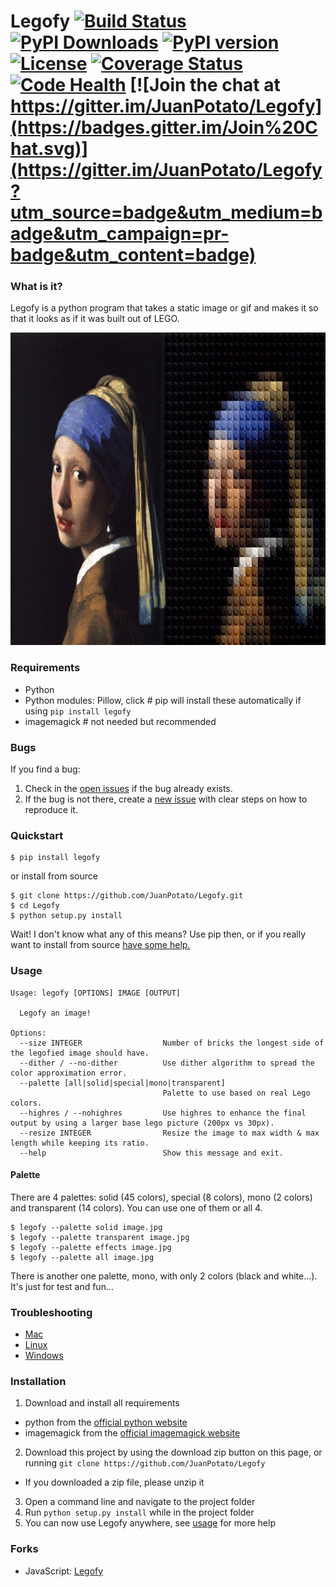 # Legofy [![Build Status](https://travis-ci.org/JuanPotato/Legofy.svg?branch=master)](https://travis-ci.org/JuanPotato/Legofy) [![PyPI Downloads](https://img.shields.io/pypi/dm/legofy.svg)](https://pypi.python.org/pypi/legofy) [![PyPI version](https://img.shields.io/pypi/v/legofy.svg)](https://pypi.python.org/pypi/legofy) [![License](https://img.shields.io/pypi/l/legofy.svg)](https://pypi.python.org/pypi/legofy) [![Coverage Status](https://coveralls.io/repos/JuanPotato/Legofy/badge.svg?branch=master&service=github)](https://coveralls.io/github/JuanPotato/Legofy?branch=master) [![Code Health](https://landscape.io/github/JuanPotato/Legofy/master/landscape.svg?style=flat)](https://landscape.io/github/JuanPotato/Legofy/master) [![Join the chat at https://gitter.im/JuanPotato/Legofy](https://badges.gitter.im/Join%20Chat.svg)](https://gitter.im/JuanPotato/Legofy?utm_source=badge&utm_medium=badge&utm_campaign=pr-badge&utm_content=badge)


### What is it?
Legofy is a python program that takes a static image or gif and makes it so that it looks as if it was built out of LEGO.

<img alt="Legofy example" title="Legofy example" height="500" src="legofy/assets/example.jpg">


### Requirements
* Python
* Python modules: Pillow, click # pip will install these automatically if using `pip install legofy`
* imagemagick # not needed but recommended

### Bugs
If you find a bug:
  1. Check in the [open issues](https://github.com/JuanPotato/Legofy/issues) if the bug already exists.
  2. If the bug is not there, create a [new issue](https://github.com/JuanPotato/Legofy/issues/new) with clear steps on how to reproduce it.

### Quickstart
```shell
$ pip install legofy
```
or install from source
```shell
$ git clone https://github.com/JuanPotato/Legofy.git
$ cd Legofy
$ python setup.py install
```
Wait! I don't know what any of this means? Use pip then, or if you really want to install from source [have some help.](#installation)

### Usage
```
Usage: legofy [OPTIONS] IMAGE [OUTPUT]

  Legofy an image!

Options:
  --size INTEGER                  Number of bricks the longest side of the legofied image should have.
  --dither / --no-dither          Use dither algorithm to spread the color approximation error.
  --palette [all|solid|special|mono|transparent]
                                  Palette to use based on real Lego colors.
  --highres / --nohighres         Use highres to enhance the final output by using a larger base lego picture (200px vs 30px).
  --resize INTEGER                Resize the image to max width & max length while keeping its ratio.
  --help                          Show this message and exit.
```

#### Palette
There are 4 palettes: solid (45 colors), special (8 colors), mono (2 colors) and transparent (14 colors).
You can use one of them or all 4.
```shell
$ legofy --palette solid image.jpg
$ legofy --palette transparent image.jpg
$ legofy --palette effects image.jpg
$ legofy --palette all image.jpg
```
There is another one palette, mono, with only 2 colors (black and white...). It's just for test and fun...


### Troubleshooting
 * [Mac](http://pillow.readthedocs.org/en/3.0.x/installation.html#os-x-installation)
 * [Linux](http://pillow.readthedocs.org/en/3.0.x/installation.html#linux-installation)
 * [Windows](http://pillow.readthedocs.org/en/3.0.x/installation.html#windows-installation)

### Installation
1. Download and install all requirements
 * python from the [official python website](https://www.python.org/)
 * imagemagick from the [official imagemagick website](https://imagemagick.org/)
2. Download this project by using the download zip button on this page, or running `git clone https://github.com/JuanPotato/Legofy`
 * If you downloaded a zip file, please unzip it
3. Open a command line and navigate to the project folder
4. Run `python setup.py install` while in the project folder
5. You can now use Legofy anywhere, see [usage](#usage) for more help

### Forks

* JavaScript: [Legofy](https://github.com/Wildhoney/Legofy)
